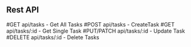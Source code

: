 ## Rest API
#GET            api/tasks          - Get All Tasks
#POST           api/tasks          - CreateTask
#GET            api/tasks/:id      - Get Single Task
#PUT/PATCH      api/tasks/:id      - Update Task
#DELETE         api/tasks/:id      - Delete Tasks